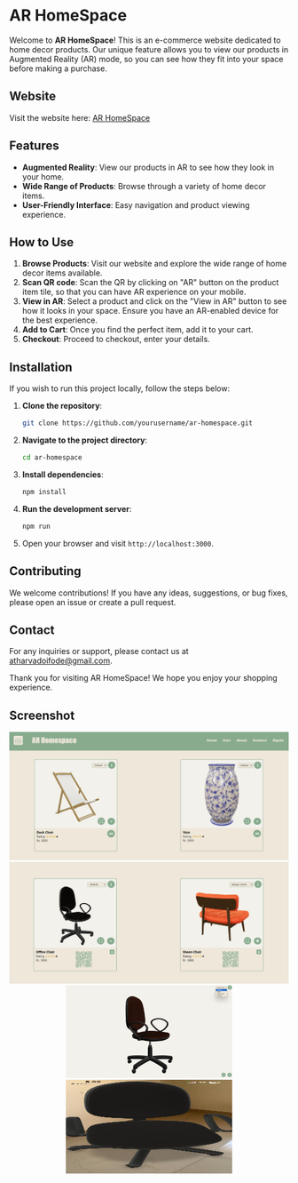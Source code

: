 # AR HomeSpace

Welcome to **AR HomeSpace**! This is an e-commerce website dedicated to home decor products. Our unique feature allows you to view our products in Augmented Reality (AR) mode, so you can see how they fit into your space before making a purchase.

## Website

Visit the website here: [AR HomeSpace](https://ar-homespace.vercel.app)

## Features

- **Augmented Reality**: View our products in AR to see how they look in your home.
- **Wide Range of Products**: Browse through a variety of home decor items.
- **User-Friendly Interface**: Easy navigation and product viewing experience.

## How to Use

1. **Browse Products**: Visit our website and explore the wide range of home decor items available.
2. **Scan QR code**: Scan the QR by clicking on "AR" button on the product item tile, so that you can have AR experience on your mobile.
3. **View in AR**: Select a product and click on the "View in AR" button to see how it looks in your space. Ensure you have an AR-enabled device for the best experience.
4. **Add to Cart**: Once you find the perfect item, add it to your cart.
5. **Checkout**: Proceed to checkout, enter your details.

## Installation

If you wish to run this project locally, follow the steps below:

1. **Clone the repository**:
    ```sh
    git clone https://github.com/yourusername/ar-homespace.git
    ```
2. **Navigate to the project directory**:
    ```sh
    cd ar-homespace
    ```
3. **Install dependencies**:
    ```sh
    npm install
    ```
4. **Run the development server**:
    ```sh
    npm run 
    ```
5. Open your browser and visit `http://localhost:3000`.

## Contributing

We welcome contributions! If you have any ideas, suggestions, or bug fixes, please open an issue or create a pull request.

## Contact

For any inquiries or support, please contact us at atharvadoifode@gmail.com.

Thank you for visiting AR HomeSpace! We hope you enjoy your shopping experience.
## Screenshot

<p align="center">
  <img src="src/assets/AR-SS1.png" alt="Screenshot 1 of AR HomeSpace" />
  <img src="src/assets/AR-SS2.png" alt="Screenshot 2 of AR HomeSpace" />
  <img src="src/assets/AR-SS3.png" alt="Screenshot 3 of AR HomeSpace" width="300"/>
  <img src="src/assets/AR-SS4.png" alt="Screenshot 4 of AR HomeSpace" width="300" height="169"/>
</p>
